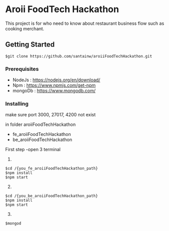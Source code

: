 # Aroii FoodTech Hackathon

This project is for who need to know about restaurant business flow such as cooking merchant.

## Getting Started

```
$git clone https://github.com/santainw/aroiiFoodTechHackathon.git
```

### Prerequisites

- NodeJs : https://nodejs.org/en/download/
- Npm : https://www.npmjs.com/get-npm
- mongoDb : https://www.mongodb.com/


### Installing

make sure port 3000, 27017, 4200 not exist

in folder aroiiFoodTechHackathon

- fe_aroiiFoodTechHackathon
- be_aroiiFoodTechHackathon

First step
-open 3 terminal

1.
```
$cd /{you_fe_aroiiFoodTechHackathon_path}
$npm install
$npm start
```

2.
```
$cd /{you_be_aroiiFoodTechHackathon_path}
$npm install
$npm start
```

3.
```
$mongod
```
